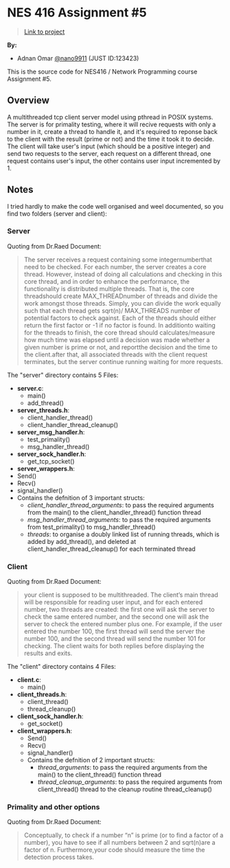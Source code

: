 # NES 416 Assignment #5
>[Link to project](https://github.com/nano9911/NES416-Assignments/tree/main/Assignment-5)

**By:**
- Adnan Omar [@nano9911](https://github.com/nano9911) (JUST ID:123423)

This is the source code for NES416 / Network Programming course Assignment #5.

## Overview
A multithreaded tcp client server model using pthread in POSIX systems.
The server is for primality testing, where it will recive requests with only a number in it,
create a thread to handle it, and it's required to reponse back to the client with the
result (prime or not) and the time it took it to decide. The client will take user's input
(which should be a positive integer) and send two requests to the server, each request on
a different thread, one request contains user's input, the other contains user input incremented
by 1.

## Notes
I tried hardly to make the code well organised and weel documented,
so you find two folders (server and client):
### Server
Quoting from Dr.Raed Document:
> The server receives a request containing some integernumberthat need to be checked. For each
> number, the server creates a core thread. However, instead of doing all calculations and checking
> in this core thread, and in order to enhance the performance, the functionality is distributed
> multiple threads. That is, the core threadshould create MAX_THREADnumber of threads and divide the
> work amongst those threads. Simply, you can divide the work equally such that each thread gets 
> sqrt(n)/ MAX_THREADS number of potential factors to check against. Each of the threads should either
> return the first factor or -1 if no factor is found. In additionto waiting for the threads to finish,
> the core thread should calculates/measure how much time was elapsed until a decision was made whether
> a given number is prime or not, and reportthe decision and the time to the client.after that, all
> associated threads with the client request terminates, but the server continue running waiting for more requests.

The "server" directory contains 5 Files:
- **server.c**:
  - main()
  - add_thread()
- **server_threads.h**:
  - client_handler_thread()
  - client_handler_thread_cleanup()
- **server_msg_handler.h**:
  - test_primality()
  - msg_handler_thread()
- **server_sock_handler.h**:
  - get_tcp_socket()
- **server_wrappers.h**:
 - Send()
 - Recv()
 - signal_handler()
 - Contains the defnition of 3 important structs:
   - *client_handler_thread_arguments*: to pass the required arguments from the main() to the client_handler_thread() function thread
   - *msg_handler_thread_arguments*: to pass the required arguments from test_primality() to msg_handler_thread()
   - *threads*: to organise a doubly linked list of running threads, which is added by add_thread(), and deleted at client_handler_thread_cleanup() for each terminated thread

### Client
Quoting from Dr.Raed Document:
> your client is supposed to be multithreaded. The client’s main thread will be responsible for reading
> user input, and for each entered number, two threads are created: the first one will ask the server to
> check the same entered number, and the second one will ask the server to check the entered number plus
> one.  For example, if the user entered the number 100, the first thread will send the server the
> number 100, and the second thread will send the number 101 for checking. The client waits for both replies
> before displaying the results and exits.

The "client" directory contains 4 Files:
- **client.c**:
  - main()
- **client_threads.h**:
  - client_thread()
  - thread_cleanup()
- **client_sock_handler.h**:
  - get_socket()
- **client_wrappers.h**:
  - Send()
  - Recv()
  - signal_handler()
  - Contains the defnition of 2 important structs:
    - *thread_arguments*: to pass the required arguments from the main() to the client_thread() function thread
    - *thread_cleanup_arguments*: to pass the required arguments from client_thread() thread to the cleanup routine thread_cleanup()

### Primality and other options
Quoting from Dr.Raed Document:
> Conceptually, to check if a number “n” is prime (or to find a factor of a number), you have to see if all numbers
> between 2 and sqrt(n)are a factor of n. Furthermore,your code should measure the time the detection process takes.

